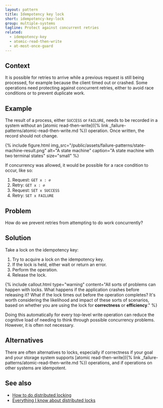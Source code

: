 ```yaml
---
layout: pattern
title: Idempotency key lock
short: idempotency-key-lock
group: multiple-systems
tagline: Protect against concurrent retries
related:
  - idempotency-key
  - atomic-read-then-write
  - at-most-once-guard
---
```


## Context

It is possible for retries to arrive while a previous request is still being processed, for example because the client timed out or crashed. Some operations need protecting against concurrent retries, either to avoid race conditions or to prevent duplicate work.

## Example

The result of a process, either `SUCCESS` or `FAILURE`, needs to be recorded in a system without an [atomic read-then-write]({% link _failure-patterns/atomic-read-then-write.md %}) operation. Once written, the record should not change.

{% include figure.html
  img_src="/public/assets/failure-patterns/state-machine-result.png"
  alt="A state machine"
  caption="A state machine with two terminal states"
  size="small"
%}

If concurrency was allowed, it would be possible for a race condition to occur, like so:

1. Request: `GET x : ∅`
2. Retry: `GET x : ∅`
3. Request: `SET x SUCCESS`
4. Retry: `SET x FAILURE`

## Problem

How do we prevent retries from attempting to do work concurrently?

## Solution

Take a lock on the idempotency key:

1. Try to acquire a lock on the idempotency key.
2. If the lock is held, either wait or return an error.
3. Perform the operation.
4. Release the lock.

{% include callout.html
    type="warning"
    content="All sorts of problems can happen with locks. What happens if the application crashes before releasing it? What if the lock times out before the operation completes? It's worth considering the likelihood and impact of these sorts of scenarios, based on whether you are using the lock for **correctness** or **efficiency**."
%}

Doing this automatically for every top-level write operation can reduce the cognitive load of needing to think through possible concurrency problems. However, it is often not necessary.

## Alternatives

There are often alternatives to locks, especially if correctness if your goal and your storage system supports [atomic read-then-write]({% link _failure-patterns/atomic-read-then-write.md %}) operations, and if operations on other systems are idempotent.

## See also

- [How to do distributed locking](https://martin.kleppmann.com/2016/02/08/how-to-do-distributed-locking.html)
- [Everything I know about distributed locks](https://davidecerbo.medium.com/everything-i-know-about-distributed-locks-2bf54de2df71)
